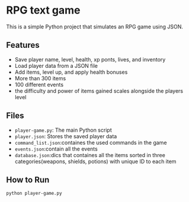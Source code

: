 # RPG text game

This is a simple Python project that simulates an RPG game using JSON.

## Features

- Save player name, level, health, xp ponts, lives, and inventory
- Load player data from a JSON file
- Add items, level up, and apply health bonuses
- More than 300 items
- 100 different events
- the difficulty and power of items gained scales alongside the players level

## Files

- `player-game.py`: The main Python script
- `player.json`: Stores the saved player data
- `command_list.json`:containes the used commands in the game
- `events.json`:contain all the events
- `database.json`:dics that containes all the items sorted in three categories(weapons, shields, potions) with unique ID to each item
## How to Run

```bash
python player-game.py
